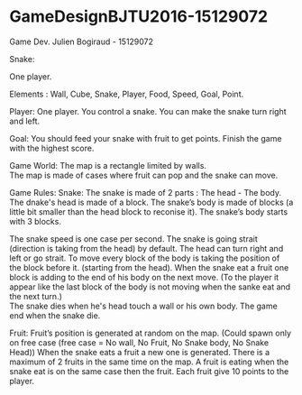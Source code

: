 # GameDesignBJTU2016-15129072

Game Dev.  Julien Bogiraud - 15129072 


Snake:

One player. 

Elements : 
Wall, Cube, Snake, Player, Food, Speed, Goal, Point. 

Player: 
One player.
You control a snake. 
You can make the snake turn right and left. 

Goal:
You should feed your snake with fruit to get points.
Finish the game with the highest score.

Game World:
The map is a rectangle limited by walls.  
The map is made of cases where fruit can pop and the snake can move. 

Game Rules:
Snake: 
The snake is made of 2 parts : The head - The body.
The dnake's head is made of a block. 
The snake’s body is made of blocks (a little bit smaller than the head block to reconise it).
The snake’s body starts with 3 blocks.

The snake speed is one case per second. The snake is going strait (direction is taking from the head) by default. 
The head can turn right and left or go strait. 
To move every block of the body is taking the position of the block before it. (starting from the head). 
When the snake eat a fruit one block is adding to the end of his body on the next move. (To the player it appear like the last block of the body is not moving when the sanke eat and the next turn.)  
The snake dies when he's head touch a wall or his own body.
The game end when the snake die. 

Fruit:
Fruit’s position is generated at random on the map. (Could spawn only on free case (free case = No wall, No Fruit, No Snake body, No Snake Head))
When the snake eats a fruit a new one is generated. 
There is a maximum of 2 fruits in the same time on the map.
A fruit is eating when the snake eat is on the same case then the fruit.
Each fruit give 10 points to the player.





